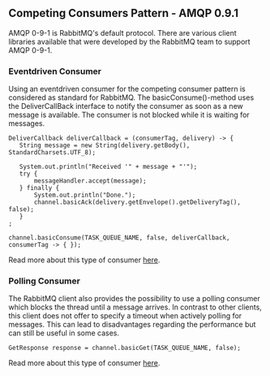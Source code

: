 ## Competing Consumers Pattern - AMQP 0.9.1
AMQP 0-9-1 is RabbitMQ's default protocol. There are various client libraries available that were developed by the 
RabbitMQ team to support AMQP 0-9-1.

### Eventdriven Consumer
Using an eventdriven consumer for the competing consumer pattern is considered as standard for RabbitMQ.
The basicConsume()-method uses the DeliverCallBack interface to notify the consumer as soon as a new message is available.
The consumer is not blocked while it is waiting for messages. 

```
DeliverCallback deliverCallback = (consumerTag, delivery) -> {
   String message = new String(delivery.getBody(), StandardCharsets.UTF_8);

   System.out.println("Received '" + message + "'");
   try {
       messageHandler.accept(message);
   } finally {
       System.out.println("Done.");
       channel.basicAck(delivery.getEnvelope().getDeliveryTag(), false);
   }
;

channel.basicConsume(TASK_QUEUE_NAME, false, deliverCallback, consumerTag -> { });
```
Read more about this type of consumer [here](https://www.enterpriseintegrationpatterns.com/patterns/messaging/EventDrivenConsumer.html).

### Polling Consumer
The RabbitMQ client also provides the possibility to use a polling consumer which blocks the thread until a message arrives.
In contrast to other clients, this client does not offer to specify a timeout when actively polling for messages.
This can lead to disadvantages regarding the performance but can still be useful in some cases.

```
GetResponse response = channel.basicGet(TASK_QUEUE_NAME, false);
```
Read more about this type of consumer [here](https://www.enterpriseintegrationpatterns.com/patterns/messaging/PollingConsumer.html).
